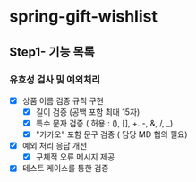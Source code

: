 # spring-gift-wishlist

## Step1- 기능 목록

### 유효성 검사 및 예외처리
- [X] 상품 이름 검증 규칙 구현
  - [X] 길이 검증 (공백 포함 최대 15자)
  - [X] 특수 문자 검증 ( 허용 : (), [], +. -, &, /, _)
  - [X] "카카오" 포함 문구 검증 ( 담당 MD 협의 필요)
- [X] 예외 처리 응답 개선
  - [X] 구체적 오류 메시지 제공
- [X] 테스트 케이스를 통한 검증